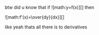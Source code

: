 btw did u know that if ![math:y=f(x)][] then

![math:f'(x)=\over{dy}{dx}][]

like yeah thats all there is to derivatives
